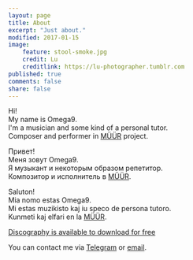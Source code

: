 ```yaml
---
layout: page
title: About
excerpt: "Just about."
modified: 2017-01-15
image:
    feature: stool-smoke.jpg
    credit: Lu
    creditlink: https://lu-photographer.tumblr.com
published: true
comments: false
share: false
---
```

Hi!<br />
My name is Omega9.<br />
I'm a musician and some kind of a personal tutor.<br />
Composer and performer in [MÜÜR](/müür/) project.<br />

Привет!<br />
Меня зовут Omega9.<br />
Я музыкант и некоторым образом репетитор.<br />
Композитор и исполнитель в [MÜÜR](/müür/).<br />

Saluton!<br />
Mia nomo estas Omega9.<br />
Mi estas muzikisto kaj iu speco de persona tutoro.<br />
Kunmeti kaj elfari en la [MÜÜR](/müür/).<br />

<a markdown="0" href="{{ site.url }}/download" class="btn">Discography is available to download for free</a>

You can contact me via [Telegram](http://t.me/Omega9) or [email](mailto:nullnine@gmail.com).